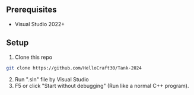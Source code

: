 ## Prerequisites
- Visual Studio 2022+
## Setup
1. Clone this repo
  ```bash
  git clone https://github.com/HelloCraft30/Tank-2024
  ```
2. Run ".sln" file by Visual Studio
3. F5 or click "Start without debugging" (Run like a normal C++ program).
